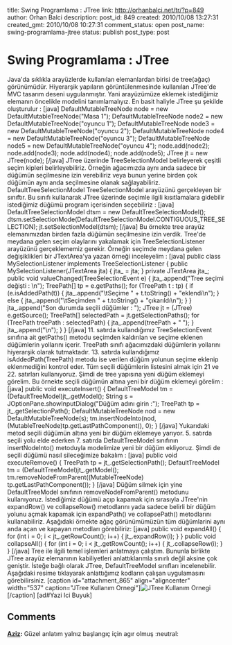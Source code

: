 title: Swing Programlama : JTree
link: http://orhanbalci.net/tr/?p=849
author: Orhan Balci
description: 
post_id: 849
created: 2010/10/08 13:27:31
created_gmt: 2010/10/08 10:27:31
comment_status: open
post_name: swing-programlama-jtree
status: publish
post_type: post

# Swing Programlama : JTree

Java'da sıklıkla arayüzlerde kullanılan elemanlardan birisi de tree(ağaç) görünümüdür. Hiyerarşik yapıların görüntülenmesinde kullanılan JTree'de MVC tasarım deseni uygulanmıştır. Yani arayüzümüze eklemek istediğimiz elemanın öncelikle modelini tanımlamalıyız. En basit haliyle JTree şu şekilde oluşturulur : [java] DefaultMutableTreeNode node = new DefaultMutableTreeNode("Masa 1"); DefaultMutableTreeNode node2 = new DefaultMutableTreeNode("oyuncu 1"); DefaultMutableTreeNode node3 = new DefaultMutableTreeNode("oyuncu 2"); DefaultMutableTreeNode node4 = new DefaultMutableTreeNode("oyuncu 3"); DefaultMutableTreeNode node5 = new DefaultMutableTreeNode("oyuncu 4"); node.add(node2); node.add(node3); node.add(node4); node.add(node5); JTree jt = new JTree(node); [/java]  JTree üzerinde TreeSelectionModel belirleyerek çeşitli seçim kipleri belirleyebiliriz. Örneğin ağacımızda aynı anda sadece bir düğümün seçilmesine izin verebiliriz veya bunun yerine birden çok düğümün aynı anda seçilmesine olanak sağlayabiliriz. DefaultTreeSelectionModel TreeSelectionModel arayüzünü gerçekleyen bir sınıftır. Bu sınıfı kullanarak JTree üzerinde seçimle ilgili kısıtlamalara gidebilir istediğimiz düğümü program içerisinden seçebiliriz : [java] DefaultTreeSelectionModel dtsm = new DefaultTreeSelectionModel(); dtsm.setSelectionMode(DefaultTreeSelectionModel.CONTIGUOUS_TREE_SELECTION); jt.setSelectionModel(dtsm); [/java] Bu örnekte tree arayüz elemanımızdan birden fazla düğümün seçilmesine izin verdik. Tree'de meydana gelen seçim olaylarını yakalamak için TreeSelectionListener arayüzünü gerçeklememiz gerekir. Örneğin seçimde meydana gelen değişiklikleri bir JTextArea'ya yazan örneği inceleyelim : [java] public class MySelectionListener implements TreeSelectionListener { public MySelectionListener(JTextArea jta) { jta_ = jta; } private JTextArea jta_; public void valueChanged(TreeSelectionEvent e) { jta_.append("Tree seçimi değişti : \n"); TreePath[] tp = e.getPaths(); for (TreePath t : tp) { if (e.isAddedPath(t)) { jta_.append("\tSeçime " \+ t.toString() + "eklendi\n"); } else { jta_.append("\tSeçimden " \+ t.toString() + "çıkarıldı\n"); } } jta_.append("Son durumda seçili düğümler : "); JTree jt = (JTree) e.getSource(); TreePath[] selectedPath = jt.getSelectionPaths(); for (TreePath treePath : selectedPath) { jta_.append(treePath + " "); } jta_.append("\n"); } } [/java] 11\. satırda kullandığımız TreeSelectionEvent sınıfına ait getPaths() metodu seçimden kaldırılan ve seçime eklenen düğümlerin yollarını içerir. TreePath sınıfı ağacımızdaki düğümlerin yollarını hiyerarşik olarak tutmaktadır. 13. satırda kullandığımız isAddedPath(TreePath) metodu ise verilen düğüm yolunun seçime eklenip eklenmediğini kontrol eder. Tüm seçili düğümlerin listesini almak için 21 ve 22. satırları kullanıyoruz. Şimdi de tree yapısına yeni düğüm eklemeyi görelim. Bu örnekte seçili düğümün altına yeni bir düğüm eklemeyi görelim : [java] public void executeInsert() { DefaultTreeModel tm = (DefaultTreeModel)jt_.getModel(); String s = JOptionPane.showInputDialog("Düğüm adını girin :"); TreePath tp = jt_.getSelectionPath(); DefaultMutableTreeNode nod = new DefaultMutableTreeNode(s); tm.insertNodeInto(nod,(MutableTreeNode)tp.getLastPathComponent(), 0); } [/java] Yukarıdaki metod seçili düğümün altına yeni bir düğüm eklemeye yarıyor. 5. satırda seçili yolu elde ederken 7. satırda DefaultTreeModel sınıfının insertNodeInto() metoduyla modelimize yeni bir düğüm ekliyoruz. Şimdi de seçili düğümü nasıl sileceğimize bakalım : [java] public void executeRemove() { TreePath tp = jt_.getSelectionPath(); DefaultTreeModel tm = (DefaultTreeModel)jt_.getModel(); tm.removeNodeFromParent((MutableTreeNode) tp.getLastPathComponent()); } [/java] Düğüm silmek için yine DefaultTreeModel sınıfının removeNodeFromParent() metodunu kullanıyoruz. İstediğimiz düğümü açıp kapamak için sırasıyla JTree'nin expandRow() ve collapseRow() metodlarını yada sadece belirli bir düğüm yolunu açmak kapamak için expandPath() ve collapsePath() metodlarını kullanabiliriz. Aşağıdaki örnekte ağaç görünümümüzün tüm düğümlarini aynı anda açan ve kapayan metodları görebiliriz: [java] public void expandAll() { for (int i = 0; i < jt_.getRowCount(); i++) { jt_.expandRow(i); } } public void collapseAll() { for (int i = 0; i < jt_.getRowCount(); i++) { jt_.collapseRow(i); } } [/java] Tree ile ilgili temel işlemleri anlatmaya çalıştım. Bununla birlikte JTree arayüz elemanının kabiliyetleri anlattıklarımla sınırlı değil aksine çok geniştir. İsteğe bağlı olarak JTree, DefaultTreeModel sınıfları incelenebilir. Aşağıdaki resime tıklayarak anlattığımız kodların çalışan uygulamasını görebilirsiniz. [caption id="attachment_865" align="aligncenter" width="537" caption="JTree Kullanım Ornegi"]![JTree Kullanım Ornegi](/wp-content/uploads/JTree-Kullanım-Ornegi.png)[/caption] [ad#Yazi Ici Buyuk]

## Comments

**[Aziz](#52234 "2016-04-02 08:28:49"):** Güzel anlatım yalnız başlangıç için agır olmuş :neutral:

